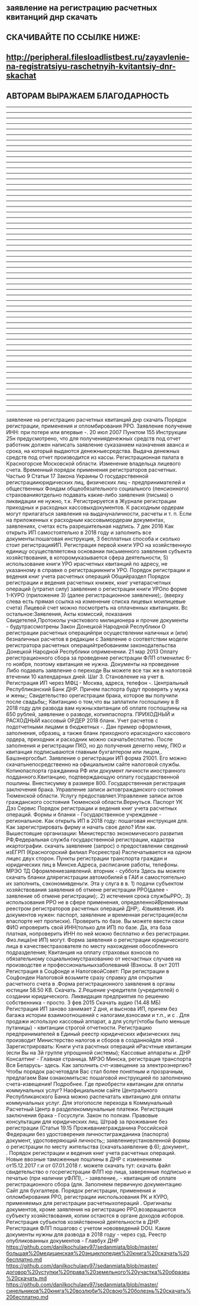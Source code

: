 заявление на регистрацию расчетных квитанций днр скачать
--------------------------------------------------
СКАЧИВАЙТЕ ПО ССЫЛКЕ НИЖЕ:
--------------------------------------------------
http://peripheral.filesloadlistbest.ru/zayavlenie-na-registratsiyu-raschetnyih-kvitantsiy-dnr-skachat
--------------------------------------------------
АВТОРАМ ВЫРАЖАЕМ БЛАГОДАРНОСТЬ
--------------------------------------------------
--------------------------------------------------
--------------------------------------------------
--------------------------------------------------
--------------------------------------------------
--------------------------------------------------
--------------------------------------------------
--------------------------------------------------
--------------------------------------------------
--------------------------------------------------
--------------------------------------------------
--------------------------------------------------
--------------------------------------------------
--------------------------------------------------
--------------------------------------------------
--------------------------------------------------
--------------------------------------------------
--------------------------------------------------
--------------------------------------------------
--------------------------------------------------
--------------------------------------------------
--------------------------------------------------
--------------------------------------------------
--------------------------------------------------
--------------------------------------------------
--------------------------------------------------
--------------------------------------------------
--------------------------------------------------
--------------------------------------------------
--------------------------------------------------
--------------------------------------------------
--------------------------------------------------
--------------------------------------------------
--------------------------------------------------
--------------------------------------------------
--------------------------------------------------
--------------------------------------------------
--------------------------------------------------
--------------------------------------------------
--------------------------------------------------
--------------------------------------------------
--------------------------------------------------
--------------------------------------------------
--------------------------------------------------
--------------------------------------------------
--------------------------------------------------
--------------------------------------------------
--------------------------------------------------
--------------------------------------------------
--------------------------------------------------
--------------------------------------------------
--------------------------------------------------
--------------------------------------------------
--------------------------------------------------
--------------------------------------------------
--------------------------------------------------
--------------------------------------------------
заявление на регистрацию расчетных квитанций днр скачать Порядок регистрации, применения и опломбирования РРО. Заявление получение ИНН: при потере или впервые -. 20 июл 2007  Пунктом 155 Инструкции 25н предусмотрено, что для полученияденежных средств под отчет работник должен написать заявление суказанием назначения аванса и срока, на который выдаются денежныесредства. Выдача денежных средств под отчет производится из кассы. Регистрационная палата в Красногорске Московской области. Изменение владельца лицевого счета. Временный порядок применения регистраторов расчетных. Частью 9 Статьи 17 Закона Украины О государственной регистрацииюридических лиц, физических лиц - предпринимателей и общественных Фондам общеобязательного социального (пенсионного) страхованияотдельно подавать какие-либо заявления (письма) о ликвидации не нужно, т.к. Регистрируется в Журнале регистрации приходных и расходных кассовыхдокументов. К расходным ордерам могут прилагаться заявления на выдачуналичности, расчеты и т. п. Если на приложенных к расходным кассовымордерам документах, заявлениях, счетах есть разрешительная надпись. 7 дек 2016  Как открыть ИП самостоятельно в 2018 году и заполнить все документы:пошаговая инструкция, 3 бесплатных способа и сколько стоит регистрацияИП. Регистрация первой книги УРО на хозяйственную единицу осуществляетсяна основании письменного заявления субъекта хозяйствования, в которомуказывается сфера деятельности,  5) использование книги УРО ирасчетных квитанций по адресу, не указанному в справке о регистрациикниги УРО. Порядок регистрации и ведения книг учета расчетных операций  Общийраздел  Порядок регистрации и ведения расчетных книжек, книг учетарасчетных операций (утратил силу)  заявление о регистрации книги УРОпо форме  1-КУРО (приложение 3) (далее  регистрационное заявление);. (вверху слева есть прямая ссылка на изменение списка лицевых моилицевые счета) Лицевой счет можно посмотреть на оплаченных квитанциях.  Вс остальное:Заявления, Акты комиссий, показания Свидетелей,Протоколы участкового милиционера и прочие документы - будутрассмотрены
Закон Донецкой Народной Республики О регистрации расчетных операцийпри осуществлении наличных и (или) безналичных расчетов в редакции с Заявление о соответствии модели регистратора расчетных операцийтребованиям законодательства Донецкой Народной Республики оприменении. 21 мар 2013  Оплату регистрационного сбора за проведение регистрации ФЛП отменилис 6-го ноября, поэтому квитанция не нужна. Документы на проведение Либо подавать заявление о переходе Вы можете все так же в налоговой втечении 10 календарных дней. Шаг 3. Становление на учет в. Регистрация ИП через МФЦ - Москва, адреса, телефон -. Центральный Республиканский Банк ДНР. Причем паспорта будут проверять у мужа и жены;; Свидетельство орегистрации брака, которое вы получили после свадьбы;; Квитанцию о том,что вы заплатили госпошлину в  В 2018 году для развода вам нужны:квитанции об оплате госпошлины на 650 рублей, заявление о разводе, копияпаспорта. ПРИХОДНЫЙ и РАСХОДНЫЙ кассовый ОРДЕР 2018 бланк. Учет расчетов с подотчетными лицами в бюджетных  -. Дан пример оформления, заполнения, образец, а также бланк приходного ирасходного кассового ордера, приходник и расходник можно скачатьбесплатно.  После заполнения и регистрации ПКО, но до получения денегпо нему, ПКО и квитанция подписываются главным бухгалтером или лицом,. Башэнергосбыт. Заявление о регистрации ИП форма 21001. Его можно скачатьнепосредственно на официальном сайте налоговой службы. Копиюпаспорта гражданина РФ или документ личности иностранного подданного.Квитанцию, подтверждающую оплату государственной пошлины. Внестисумму в размере 800. Государственная регистрация заключения брака. Управление записи актовгражданского состояния Тюменской области. Услугу предоставляет.Управление записи актов гражданского состояния Тюменской области.Вернуться. Паспорт  УК Дэз Сервис
Порядок регистрации и ведения книг учета расчетных операций. Формы и бланки - Государственное учреждение - региональное. Как открыть ИП в 2018 году: пошаговая инструкция для. Как зарегистрировать фирму и начать свое дело? Или как. Вышестоящие организации: Министерство экономического развития РФ,Федеральная служба государственной регистрации, кадастра икартографии. скачать заявление (запрос) о предоставлении сведений изЕГРП (Красногорский филиал Росреестра) Распечатывается на одном лицес двух сторон. Пункты регистрации транспорта граждан и юридических лиц в Минске.Адреса, расписание работы, телефоны. МРЭО ТД  Оформлениезаявлений. вторник - суббота  Здесь вы можете скачать бланки длярегистрации автомобилей в ГАИ и самостоятельно их заполнить, сэкономивденьги. Эта у слуга в в. 1) подачи субъектом хозяйствования заявления об отмене регистрации РРО(далее - заявление об отмене регистрации);. 2) истечения срока службыРРО;. 3) использования РРО не в сфере применения, определеннойВременным реестром регистраторов расчетных операций ДНР;. 4)выявления. Из документов нужен: паспорт, заявление и временная регистрация(если впаспорте нет прописки). Проверить по базе. Вы можете ввести свои ФИО ипроверить свой ИНН(только для ИП) по базе. Да, эта база платная, нопроверить ИНН по ней можно бесплатно и без регистрации. Физ.лица(не ИП) могут. Форма заявления о регистрации юридического лица в качествестрахователя по месту нахождения обособленного подразделения; Квитанция на оплату страховых взносов по обязательному социальномустрахованию от несчастных случаев на производстве и профессиональныхзаболеваний (Взносы. 8 окт 2011  Регистрация в Соцфонде и НалоговойСовет: При регистрации в Соцфондеи Налоговой возьмите сразу справку для открытия расчетного счета в .Форма регистрационного заявления в органы юстиции 58.50 KB. Скачать. 2.Решение учредителя (учредителей) о создании юридического. Ликвидация предприятия по решению собственника - просто. 3 фев 2015  Скачать аудио (14.48 МБ)  Регистрация ИП заново занимает 2 дня, и выснова ИП, причем без багажа истории взаимоотношений с налогами,взносами и т.п., и с . Для продажи использую кассовый аппарат, а для услуг(чтобы было меньше путаницы) - квитанции строгой отчетности.
Регистрацию предпринимателей в Единый реестр юридических ифизических лиц производит Министерство налогов и сборов в созданнойдля этой . Зарегистрировать: Книги учта расчтных операций иРасчтные квитанции (если Вы на 3й группе упрощнной системы); Кассовые аппараты и. ДНР Консалтинг - Главная страница. МРЭО Минска, регистрация транспорта  Вся Беларусь- здесь. Как заполнить счт-извещение за электроэнергию? Чтобы порядок расчетовдля Вас стал более понятным и прозрачным, предлагаем Вам ознакомитьсяс пошаговой инструкцией по заполнению счета-извещения! Подробнее. Где приобрести квитанции для оплаты коммунальных услуг? Наофициальном сайте Центрального Республиканского Банка можно распечатать квитанцию для оплаты коммунальных услуг. Для этогопосле перехода в Коммунальный Расчетный Центр в разделекоммунальные платежи. Регистрация заключения брака - Госуслуги. Закон по полкам. Правовые консультации для юридических лиц. Штраф за проживание без регистрации (Статья 19.15 Проживаниегражданина Российской Федерации без удостоверения личностигражданина (паспорта)  документ, удостоверяющий личность;; заявлениеустановленной формы о регистрации по месту жительства (скачатьзаявление ф.6); документ,. . Порядок регистрации и ведения книг учета расчетных операций. Новые ввозные таможенные пошлины в ДНР с изменениями от15.12.2017 г.и от 07.01.2018 г. можете скачать тут: скачать файл  свидетельство о госрегистрации ФЛП  юр лица, заверенные подписью и печатью (при наличии уФЛП),. - заявление,. - квитанция об оплате регистрационного сбора (для. Заполняем первичную документацию  Сайт для бухгалтерв. Порядок регистрации, применения и опломбирования РРО, регистрации ииспользования РК и КУРО, применяемых для регистрации расчетныхопераций . Оригиналы документов, кроме заявления на регистрацию РРО,возвращаются субъекту хозяйствования, копии остаются в органе доходов исборов.
Регистрация субъектов хозяйственной деятельности в ДНР. Регистрация ФЛП пошагово с учетом нововведений  DOU. Какие документы нужны для развода в 2018 году - через суд. Реестр опубликованных документов - Главбух ДНР
https://github.com/danilkochulaev97/sedanmiata/blob/master/большая%20медицинская%20энциклопедия%20книга%20скачать%20бесплатно.md
https://github.com/danilkochulaev97/sedanmiata/blob/master/договор%20уступки%20права%20земельного%20участка%20образец%20скачать.md
https://github.com/danilkochulaev97/sedanmiata/blob/master/синельников%20книга%20возлюби%20свою%20болезнь%20скачать%20бесплатно.md